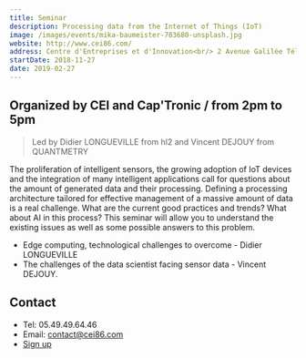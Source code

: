 ```yaml
---
title: Seminar
description: Processing data from the Internet of Things (IoT)
image: /images/events/mika-baumeister-703680-unsplash.jpg
website: http://www.cei86.com/
address: Centre d'Entreprises et d'Innovation<br/> 2 Avenue Galilée Téléport 1<br/> 86360 Chasseneuil du Poitou, France
startDate: 2018-11-27
date: 2019-02-27
---
```


## Organized by CEI and Cap'Tronic / from 2pm to 5pm

> Led by Didier LONGUEVILLE from hl2 and Vincent DEJOUY from QUANTMETRY

The proliferation of intelligent sensors, the growing adoption of IoT devices and the integration of many intelligent applications call for questions about the amount of generated data and their processing. Defining a processing architecture tailored for effective management of a massive amount of data is a real challenge. What are the current good practices and trends? What about AI in this process? This seminar will allow you to understand the existing issues as well as some possible answers to this problem.

- Edge computing, technological challenges to overcome - Didier LONGUEVILLE
- The challenges of the data scientist facing sensor data - Vincent DEJOUY.

## Contact

- Tel: 05.49.49.64.46
- Email: contact@cei86.com
- [Sign up](https://docs.google.com/forms/d/e/1FAIpQLSd6Euw0eMGOKcPHMxrZp3ZWuU6Bsky-6FFTmtDjTwpfdPL8eA/viewform)
